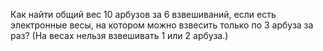Как найти общий вес 10 арбузов за 6 взвешиваний, если есть электронные весы, на котором можно взвесить только по 3 арбуза за раз? (На весах нельзя взвешивать 1 или 2 арбуза.)
